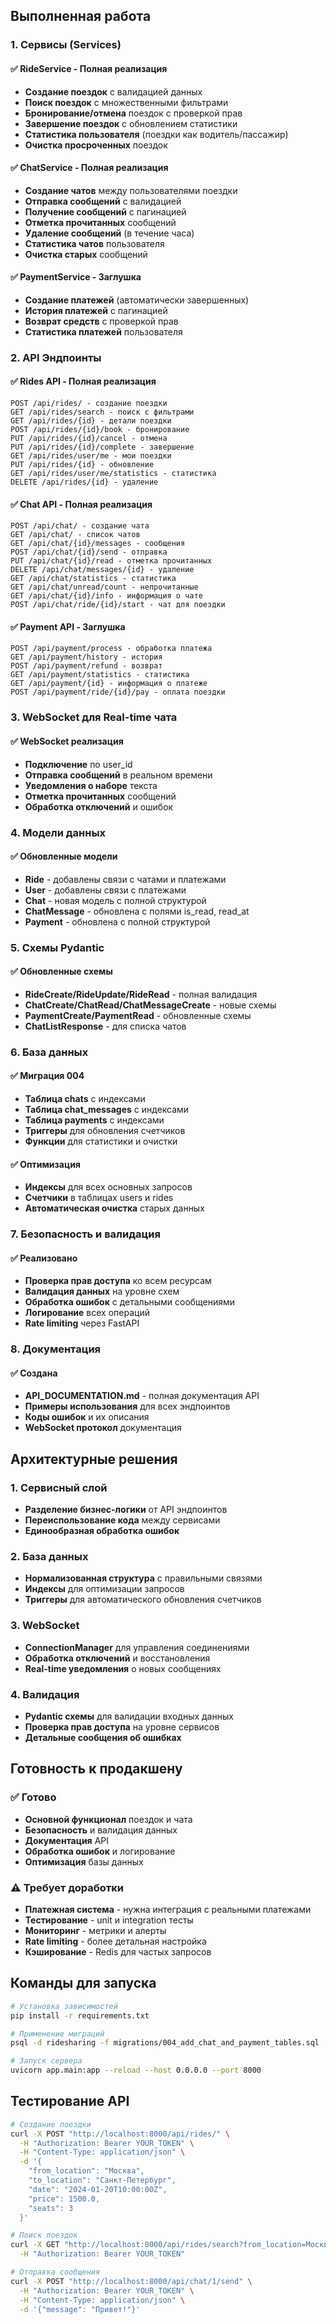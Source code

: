 ## Выполненная работа

### 1. Сервисы (Services)

#### ✅ RideService - Полная реализация
- **Создание поездок** с валидацией данных
- **Поиск поездок** с множественными фильтрами
- **Бронирование/отмена** поездок с проверкой прав
- **Завершение поездок** с обновлением статистики
- **Статистика пользователя** (поездки как водитель/пассажир)
- **Очистка просроченных** поездок

#### ✅ ChatService - Полная реализация
- **Создание чатов** между пользователями поездки
- **Отправка сообщений** с валидацией
- **Получение сообщений** с пагинацией
- **Отметка прочитанных** сообщений
- **Удаление сообщений** (в течение часа)
- **Статистика чатов** пользователя
- **Очистка старых** сообщений

#### ✅ PaymentService - Заглушка
- **Создание платежей** (автоматически завершенных)
- **История платежей** с пагинацией
- **Возврат средств** с проверкой прав
- **Статистика платежей** пользователя

### 2. API Эндпоинты

#### ✅ Rides API - Полная реализация
```
POST /api/rides/ - создание поездки
GET /api/rides/search - поиск с фильтрами
GET /api/rides/{id} - детали поездки
POST /api/rides/{id}/book - бронирование
PUT /api/rides/{id}/cancel - отмена
PUT /api/rides/{id}/complete - завершение
GET /api/rides/user/me - мои поездки
PUT /api/rides/{id} - обновление
GET /api/rides/user/me/statistics - статистика
DELETE /api/rides/{id} - удаление
```

#### ✅ Chat API - Полная реализация
```
POST /api/chat/ - создание чата
GET /api/chat/ - список чатов
GET /api/chat/{id}/messages - сообщения
POST /api/chat/{id}/send - отправка
PUT /api/chat/{id}/read - отметка прочитанных
DELETE /api/chat/messages/{id} - удаление
GET /api/chat/statistics - статистика
GET /api/chat/unread/count - непрочитанные
GET /api/chat/{id}/info - информация о чате
POST /api/chat/ride/{id}/start - чат для поездки
```

#### ✅ Payment API - Заглушка
```
POST /api/payment/process - обработка платежа
GET /api/payment/history - история
POST /api/payment/refund - возврат
GET /api/payment/statistics - статистика
GET /api/payment/{id} - информация о платеже
POST /api/payment/ride/{id}/pay - оплата поездки
```

### 3. WebSocket для Real-time чата

#### ✅ WebSocket реализация
- **Подключение** по user_id
- **Отправка сообщений** в реальном времени
- **Уведомления о наборе** текста
- **Отметка прочитанных** сообщений
- **Обработка отключений** и ошибок

### 4. Модели данных

#### ✅ Обновленные модели
- **Ride** - добавлены связи с чатами и платежами
- **User** - добавлены связи с платежами
- **Chat** - новая модель с полной структурой
- **ChatMessage** - обновлена с полями is_read, read_at
- **Payment** - обновлена с полной структурой

### 5. Схемы Pydantic

#### ✅ Обновленные схемы
- **RideCreate/RideUpdate/RideRead** - полная валидация
- **ChatCreate/ChatRead/ChatMessageCreate** - новые схемы
- **PaymentCreate/PaymentRead** - обновленные схемы
- **ChatListResponse** - для списка чатов

### 6. База данных

#### ✅ Миграция 004
- **Таблица chats** с индексами
- **Таблица chat_messages** с индексами
- **Таблица payments** с индексами
- **Триггеры** для обновления счетчиков
- **Функции** для статистики и очистки

#### ✅ Оптимизация
- **Индексы** для всех основных запросов
- **Счетчики** в таблицах users и rides
- **Автоматическая очистка** старых данных

### 7. Безопасность и валидация

#### ✅ Реализовано
- **Проверка прав доступа** ко всем ресурсам
- **Валидация данных** на уровне схем
- **Обработка ошибок** с детальными сообщениями
- **Логирование** всех операций
- **Rate limiting** через FastAPI

### 8. Документация

#### ✅ Создана
- **API_DOCUMENTATION.md** - полная документация API
- **Примеры использования** для всех эндпоинтов
- **Коды ошибок** и их описания
- **WebSocket протокол** документация

## Архитектурные решения

### 1. Сервисный слой
- **Разделение бизнес-логики** от API эндпоинтов
- **Переиспользование кода** между сервисами
- **Единообразная обработка ошибок**

### 2. База данных
- **Нормализованная структура** с правильными связями
- **Индексы** для оптимизации запросов
- **Триггеры** для автоматического обновления счетчиков

### 3. WebSocket
- **ConnectionManager** для управления соединениями
- **Обработка отключений** и восстановления
- **Real-time уведомления** о новых сообщениях

### 4. Валидация
- **Pydantic схемы** для валидации входных данных
- **Проверка прав доступа** на уровне сервисов
- **Детальные сообщения об ошибках**

## Готовность к продакшену

### ✅ Готово
- **Основной функционал** поездок и чата
- **Безопасность** и валидация данных
- **Документация** API
- **Обработка ошибок** и логирование
- **Оптимизация** базы данных

### ⚠️ Требует доработки
- **Платежная система** - нужна интеграция с реальными платежами
- **Тестирование** - unit и integration тесты
- **Мониторинг** - метрики и алерты
- **Rate limiting** - более детальная настройка
- **Кэширование** - Redis для частых запросов

## Команды для запуска

```bash
# Установка зависимостей
pip install -r requirements.txt

# Применение миграций
psql -d ridesharing -f migrations/004_add_chat_and_payment_tables.sql

# Запуск сервера
uvicorn app.main:app --reload --host 0.0.0.0 --port 8000
```

## Тестирование API

```bash
# Создание поездки
curl -X POST "http://localhost:8000/api/rides/" \
  -H "Authorization: Bearer YOUR_TOKEN" \
  -H "Content-Type: application/json" \
  -d '{
    "from_location": "Москва",
    "to_location": "Санкт-Петербург",
    "date": "2024-01-20T10:00:00Z",
    "price": 1500.0,
    "seats": 3
  }'

# Поиск поездок
curl -X GET "http://localhost:8000/api/rides/search?from_location=Москва" \
  -H "Authorization: Bearer YOUR_TOKEN"

# Отправка сообщения
curl -X POST "http://localhost:8000/api/chat/1/send" \
  -H "Authorization: Bearer YOUR_TOKEN" \
  -H "Content-Type: application/json" \
  -d '{"message": "Привет!"}'
```